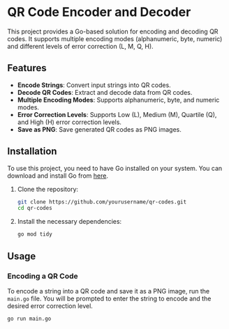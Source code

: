 # QR Code Encoder and Decoder

This project provides a Go-based solution for encoding and decoding QR codes. It supports multiple encoding modes (alphanumeric, byte, numeric) and different levels of error correction (L, M, Q, H).

## Features

- **Encode Strings**: Convert input strings into QR codes.
- **Decode QR Codes**: Extract and decode data from QR codes.
- **Multiple Encoding Modes**: Supports alphanumeric, byte, and numeric modes.
- **Error Correction Levels**: Supports Low (L), Medium (M), Quartile (Q), and High (H) error correction levels.
- **Save as PNG**: Save generated QR codes as PNG images.

## Installation

To use this project, you need to have Go installed on your system. You can download and install Go from [here](https://golang.org/dl/).

1. Clone the repository:
    ```bash
    git clone https://github.com/yourusername/qr-codes.git
    cd qr-codes
    ```

2. Install the necessary dependencies:
    ```bash
    go mod tidy
    ```

## Usage

### Encoding a QR Code

To encode a string into a QR code and save it as a PNG image, run the `main.go` file. You will be prompted to enter the string to encode and the desired error correction level.

```bash
go run main.go
